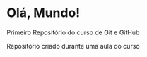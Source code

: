 # Olá, Mundo!
 Primeiro Repositório do curso de Git e GitHub

Repositório criado durante uma aula do curso